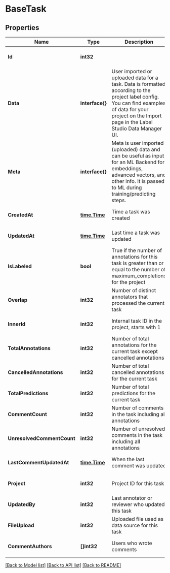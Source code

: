 # BaseTask

## Properties
Name | Type | Description | Notes
------------ | ------------- | ------------- | -------------
**Id** | **int32** |  | [optional] [default to null]
**Data** | **interface{}** | User imported or uploaded data for a task. Data is formatted according to the project label config. You can find examples of data for your project on the Import page in the Label Studio Data Manager UI. | [default to null]
**Meta** | **interface{}** | Meta is user imported (uploaded) data and can be useful as input for an ML Backend for embeddings, advanced vectors, and other info. It is passed to ML during training/predicting steps. | [optional] [default to null]
**CreatedAt** | [**time.Time**](time.Time.md) | Time a task was created | [optional] [default to null]
**UpdatedAt** | [**time.Time**](time.Time.md) | Last time a task was updated | [optional] [default to null]
**IsLabeled** | **bool** | True if the number of annotations for this task is greater than or equal to the number of maximum_completions for the project | [optional] [default to null]
**Overlap** | **int32** | Number of distinct annotators that processed the current task | [optional] [default to null]
**InnerId** | **int32** | Internal task ID in the project, starts with 1 | [optional] [default to null]
**TotalAnnotations** | **int32** | Number of total annotations for the current task except cancelled annotations | [optional] [default to null]
**CancelledAnnotations** | **int32** | Number of total cancelled annotations for the current task | [optional] [default to null]
**TotalPredictions** | **int32** | Number of total predictions for the current task | [optional] [default to null]
**CommentCount** | **int32** | Number of comments in the task including all annotations | [optional] [default to null]
**UnresolvedCommentCount** | **int32** | Number of unresolved comments in the task including all annotations | [optional] [default to null]
**LastCommentUpdatedAt** | [**time.Time**](time.Time.md) | When the last comment was updated | [optional] [default to null]
**Project** | **int32** | Project ID for this task | [optional] [default to null]
**UpdatedBy** | **int32** | Last annotator or reviewer who updated this task | [optional] [default to null]
**FileUpload** | **int32** | Uploaded file used as data source for this task | [optional] [default to null]
**CommentAuthors** | **[]int32** | Users who wrote comments | [optional] [default to null]

[[Back to Model list]](../README.md#documentation-for-models) [[Back to API list]](../README.md#documentation-for-api-endpoints) [[Back to README]](../README.md)


